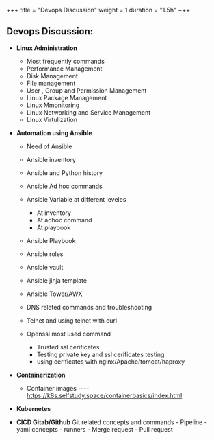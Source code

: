+++
title = "Devops Discussion"
weight = 1
duration = "1.5h"
+++

## Devops Discussion:
- **Linux Administration**
  - Most frequently commands
  - Performance Management
  - Disk Management
  - File management 
  - User , Group and Permission Management 
  - Linux Package Management 
  - Linux Mmonitoring 
  - Linux Networking and Service Management 
  - Linux Virtulization
- **Automation using Ansible**
   - Need of Ansible 
   - Ansible inventory
   - Ansible and Python history
   - Ansible Ad hoc commands
   - Ansible Variable at different leveles
       - At inventory
       - At adhoc command
       - At playbook
   - Ansible Playbook
   - Ansible roles
   - Ansible vault
   - Ansible jinja template
   - Ansible Tower/AWX

  - DNS related commands and troubleshooting 
  - Telnet and using telnet with curl
  - Openssl most used command 
     - Trusted ssl cerificates
     - Testing private key and ssl cerificates testing 
     - using cerificates with nginx/Apache/tomcat/haproxy
- **Containerization**
  - Container images ----  https://k8s.selfstudy.space/containerbasics/index.html

- **Kubernetes**

- **CICD Gitab/Github**
   Git related concepts and commands
      - Pipeline 
           - yaml concepts 
           - runners 
      - Merge request
      - Pull request


 
 

